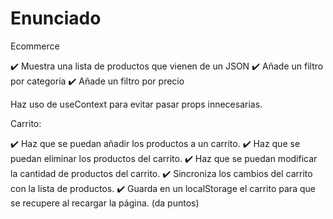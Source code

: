 # Enunciado

Ecommerce

✔️ Muestra una lista de productos que vienen de un JSON
✔️ Añade un filtro por categoría
✔️ Añade un filtro por precio

Haz uso de useContext para evitar pasar props innecesarias.

Carrito:

✔️ Haz que se puedan añadir los productos a un carrito.
✔️ Haz que se puedan eliminar los productos del carrito.
✔️ Haz que se puedan modificar la cantidad de productos del carrito.
✔️ Sincroniza los cambios del carrito con la lista de productos.
✔️ Guarda en un localStorage el carrito para que se recupere al recargar la página. (da puntos)
